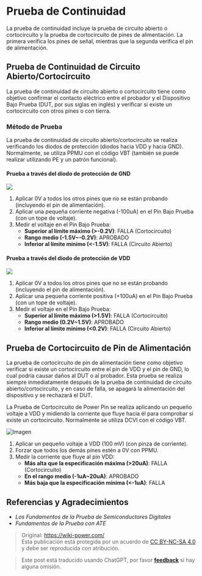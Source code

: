 # Prueba de Continuidad

La prueba de continuidad incluye la prueba de circuito abierto o cortocircuito y la prueba de cortocircuito de pines de alimentación. La primera verifica los pines de señal, mientras que la segunda verifica el pin de alimentación.

## Prueba de Continuidad de Circuito Abierto/Cortocircuito

La prueba de continuidad de circuito abierto o cortocircuito tiene como objetivo confirmar el contacto eléctrico entre el probador y el Dispositivo Bajo Prueba (DUT, por sus siglas en inglés) y verificar si existe un cortocircuito con otros pines o con tierra.

### Método de Prueba

La prueba de continuidad de circuito abierto/cortocircuito se realiza verificando los diodos de protección (diodos hacia VDD y hacia GND). Normalmente, se utiliza PPMU con el código VBT (también se puede realizar utilizando PE y un patrón funcional).

#### Prueba a través del diodo de protección de GND

![](https://img.wiki-power.com/d/wiki-media/img/20220909003924.png)

1. Aplicar 0V a todos los otros pines que no se están probando (incluyendo el pin de alimentación).
2. Aplicar una pequeña corriente negativa (-100uA) en el Pin Bajo Prueba (con un tope de voltaje).
3. Medir el voltaje en el Pin Bajo Prueba:
   - **Superior al límite máximo (>-0.2V)**: FALLA (Cortocircuito)
   - **Rango medio (-1.5V~-0.2V)**: APROBADO
   - **Inferior al límite mínimo (<-1.5V)**: FALLA (Circuito Abierto)

#### Prueba a través del diodo de protección de VDD

![](https://img.wiki-power.com/d/wiki-media/img/20220909004139.png)

1. Aplicar 0V a todos los otros pines que no se están probando (incluyendo el pin de alimentación).
2. Aplicar una pequeña corriente positiva (+100uA) en el Pin Bajo Prueba (con un tope de voltaje).
3. Medir el voltaje en el Pin Bajo Prueba:
   - **Superior al límite máximo (>1.5V)**: FALLA (Cortocircuito)
   - **Rango medio (0.2V~1.5V)**: APROBADO
   - **Inferior al límite mínimo (<0.2V)**: FALLA (Circuito Abierto)

## Prueba de Cortocircuito de Pin de Alimentación

La prueba de cortocircuito de pin de alimentación tiene como objetivo verificar si existe un cortocircuito entre el pin de VDD y el pin de GND, lo cual podría causar daños al DUT o al probador. Esta prueba se realiza siempre inmediatamente después de la prueba de continuidad de circuito abierto/cortocircuito, y en caso de falla, se apagará la alimentación del dispositivo y se rechazará el DUT.

La Prueba de Cortocircuito de Power Pin se realiza aplicando un pequeño voltaje a VDD y midiendo la corriente que fluye hacia él para comprobar si existe un cortocircuito. Normalmente se utiliza DCVI con el código VBT.

![Imagen](https://img.wiki-power.com/d/wiki-media/img/20220910155805.png)

1. Aplicar un pequeño voltaje a VDD (100 mV) (con pinza de corriente).
2. Forzar que todos los demás pines estén a 0V con PPMU.
3. Medir la corriente que fluye al pin VDD:
   - **Más alta que la especificación máxima (>20uA)**: FALLA (Cortocircuito)
   - **En el rango medio (-1uA~20uA)**: APROBADO
   - **Más baja que la especificación mínima (<-1uA)**: FALLA

## Referencias y Agradecimientos

- _Los Fundamentos de la Prueba de Semiconductores Digitales_
- _Fundamentos de la Prueba con ATE_

> Original: <https://wiki-power.com/>  
> Esta publicación está protegida por un acuerdo de [CC BY-NC-SA 4.0](https://creativecommons.org/licenses/by/4.0/deed.en) y debe ser reproducida con atribución.

> Este post está traducido usando ChatGPT, por favor [**feedback**](https://github.com/linyuxuanlin/Wiki_MkDocs/issues/new) si hay alguna omisión.
